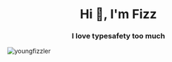 

<h1 align="center">Hi 👋, I'm Fizz</h1>
<h3 align="center">I love typesafety too much</h3>

<p align="div"> <img src="https://komarev.com/ghpvc/?username=youngfizzler&label=Profile%20views&color=0e75b6&style=flat&base=3288" alt="youngfizzler" /> </p>
</p>

